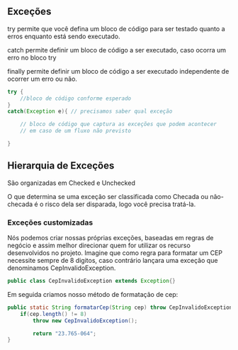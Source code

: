 ## Exceções
try permite que você defina um bloco de código para ser testado quanto a erros enquanto está sendo executado.

catch permite definir um bloco de código a ser executado, caso ocorra um erro no bloco try

finally permite definir um bloco de código a ser executado independente de ocorrer um erro ou não. 
```java
try {
    //bloco de código conforme esperado
}
catch(Exception e){ // precisamos saber qual exceção

    // bloco de código que captura as exceções que podem acontecer
    // em caso de um fluxo não previsto

}
```

## Hierarquia de Exceções

São organizadas em Checked e Unchecked

O que determina se uma exceção ser classificada como Checada ou não-checada é o risco dela ser disparada, logo você precisa tratá-la.

### Exceções customizadas

Nós podemos criar nossas próprias exceções, baseadas em regras de negócio e assim melhor direcionar quem for utilizar os recurso desenvolvidos no projeto.
Imagine que como regra para formatar um CEP necessite sempre de 8 digitos, caso contrário lançara uma exceção que denominamos CepInvalidoException.

```java
public class CepInvalidoException extends Exception{}
```

Em seguida criamos nosso método de formatação de cep:

```java
public static String formatarCep(String cep) throw CepInvalidoException{
    if(cep.length() != 8)
        throw new CepInvalidoException();

        return "23.765-064";
}
```